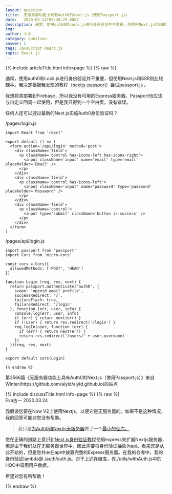 ```yaml
---
layout: question
title:  无服务器功能上具有Auth0的Next.js（使用Passport.js）
date:   2020-03-24T09:30:29.000Z
description: 通常，使用auth0和Lock.js进行身份验证并不重要，但使用Next.js和SSR则比较棘手。我决定根据我发现的教程（nextjs-passport）...
img: 
author: 小小
category: question
answer: 1
tags: JavaScript React.js
topic: React.js
---
```

<div class="article-root">
  <div class="article">
    {% include articleTitle.html info=page %}
    {% raw %}
    <div class="article-content"><p><font style="vertical-align: inherit;"><font style="vertical-align: inherit;">通常，使用auth0和Lock.js进行身份验证并不重要，但使用Next.js和SSR则比较棘手。</font><font style="vertical-align: inherit;">我决定根据我发现的教程（</font></font><a href="https://github.com/auth0-blog/nextjs-passport" rel="nofollow noreferrer"><font style="vertical-align: inherit;"><font style="vertical-align: inherit;">nextjs-passport</font></font></a><font style="vertical-align: inherit;"><font style="vertical-align: inherit;">）</font><font style="vertical-align: inherit;">尝试passport.js </font><font style="vertical-align: inherit;">。</font></font></p>

<p><font style="vertical-align: inherit;"><font style="vertical-align: inherit;">我想将其部署到Firebase，所以我没有可用的Express服务器。</font><font style="vertical-align: inherit;">Passport也应该与自定义回调一起使用，但是我只得到一个空白页，没有错误。</font></font></p>

<p><font style="vertical-align: inherit;"><font style="vertical-align: inherit;">任何人还可以通过最新的Next.js实施Auth0身份验证吗？</font></font></p>

<p><font style="vertical-align: inherit;"><font style="vertical-align: inherit;">/pages/login.js</font></font></p>

<pre class="lang-js prettyprint-override"><code>import React from 'react'<font></font>
<font></font>
export default () =&gt; (<font></font>
  &lt;form action='/api/login' method='post'&gt;<font></font>
    &lt;div className='field'&gt;<font></font>
      &lt;p className='control has-icons-left has-icons-right'&gt;<font></font>
        &lt;input className='input' name='email' type='email' placeholder='Email' /&gt;<font></font>
      &lt;/p&gt;<font></font>
    &lt;/div&gt;<font></font>
    &lt;div className='field'&gt;<font></font>
      &lt;p className='control has-icons-left'&gt;<font></font>
        &lt;input className='input' name='password' type='password' placeholder='Password' /&gt;<font></font>
      &lt;/p&gt;<font></font>
    &lt;/div&gt;<font></font>
    &lt;div className='field'&gt;<font></font>
      &lt;p className='control'&gt;<font></font>
        &lt;input type='submit' className='button is-success' /&gt;<font></font>
      &lt;/p&gt;<font></font>
    &lt;/div&gt;<font></font>
  &lt;/form&gt;<font></font>
)<font></font>
</code></pre>

<p><font style="vertical-align: inherit;"><font style="vertical-align: inherit;">/pages/api/login.js</font></font></p>

<pre class="lang-js prettyprint-override"><code>import passport from 'passport'<font></font>
import Cors from 'micro-cors'<font></font>
<font></font>
const cors = Cors({<font></font>
  allowedMethods: ['POST', 'HEAD']<font></font>
})<font></font>
<font></font>
function Login (req, res, next) {<font></font>
  return passport.authenticate('auth0', {<font></font>
    scope: 'openid email profile',<font></font>
    successRedirect: '/',<font></font>
    failureFlash: true,<font></font>
    failureRedirect: '/login'<font></font>
  }, function (err, user, info) {<font></font>
    console.log(err, user, info)<font></font>
    if (err) { return next(err) }<font></font>
    if (!user) { return res.redirect('/login') }<font></font>
    req.logIn(user, function (err) {<font></font>
      if (err) { return next(err) }<font></font>
      return res.redirect('/users/' + user.username)<font></font>
    })<font></font>
  })(req, res, next)<font></font>
}<font></font>
<font></font>
export default cors(Login)<font></font>
</code></pre></div>
    {% endraw %}
  </div>
  <p class="winter_mark">第3566篇《无服务器功能上具有Auth0的Next.js（使用Passport.js）》来自Winter(https://github.com/aiyld/aiyld.github.io)的站点</p>
  <div class="discuss-wrapper">
    {% include discussTitle.html info=page %}
    {% raw %}
    <div class="discuss-item">
        <div class="discuss-parent">
          <div class="discuss-meta">
            <span class="discuss-user">Eva古一</span>
            <span class="discuss-time">2020.03.24</span>
          </div>
          <div class="discuss-comment"><p><font style="vertical-align: inherit;"><font style="vertical-align: inherit;">我假设您要在Now V2上使用Nextjs，以便它是无服务器的。</font><font style="vertical-align: inherit;">如果不是这种情况，我的回答可能对您没有帮助。</font></font></p>

<blockquote>
  <p><font style="vertical-align: inherit;"><font style="vertical-align: inherit;">我只是</font><a href="https://github.com/awb305/Auth0-Nextjs-Serverless" rel="nofollow noreferrer"><font style="vertical-align: inherit;">为Auth0和Nextjs无服务器</font></a><font style="vertical-align: inherit;">做了一个</font></font><a href="https://github.com/awb305/Auth0-Nextjs-Serverless" rel="nofollow noreferrer"><font style="vertical-align: inherit;"><font style="vertical-align: inherit;">最小的仓库。</font></font></a></p>
</blockquote>

<p><font style="vertical-align: inherit;"><font style="vertical-align: inherit;">您在正确的道路上意识到</font></font><a href="https://auth0.com/blog/next-js-authentication-tutorial/" rel="nofollow noreferrer"><font style="vertical-align: inherit;"><font style="vertical-align: inherit;">Next.js身份验证教程</font></font></a><font style="vertical-align: inherit;"><font style="vertical-align: inherit;">使用express来扩展Nextjs服务器，但是由于我们处在无服务器世界中，因此需要将身份验证抽象为api。</font><font style="vertical-align: inherit;">看来您是从此开始的，但是您并未在api中放置完整的Express服务器。</font><font style="vertical-align: inherit;">在我的仓库中，我的身份验证lambda是./auth/auth.js。</font><font style="vertical-align: inherit;">对于上述存储库，在./utils/withAuth.js中的HOC中调用用户数据。</font></font></p>

<p><font style="vertical-align: inherit;"><font style="vertical-align: inherit;">希望对您有所帮助！</font></font></p></div>
        </div></div>
    {% endraw %}
  </div>
<div>
